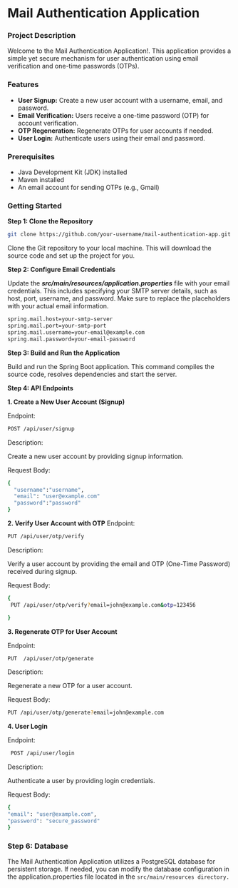 # Mail Authentication Application
### Project Description
Welcome to the Mail Authentication Application!. This application provides a simple yet secure mechanism for user authentication using email verification and one-time passwords (OTPs).
### Features
- **User Signup:** Create a new user account with a username, email, and password.
- **Email Verification:** Users receive a one-time password (OTP) for account verification.
- **OTP Regeneration:** Regenerate OTPs for user accounts if needed.
- **User Login:** Authenticate users using their email and password.
 ### Prerequisites
* Java Development Kit (JDK) installed
* Maven installed
* An email account for sending OTPs (e.g., Gmail)
### Getting Started
**Step 1: Clone the Repository**
```bash
git clone https://github.com/your-username/mail-authentication-app.git 
```
 Clone the Git repository to your local machine. This will download the source code and set up the project for you.
 
**Step 2: Configure Email Credentials**

Update the ***src/main/resources/application.properties*** file with your email credentials. This includes specifying your SMTP server details, such as host, port, username, and password. Make sure to replace the placeholders with your actual email information.
```bash
spring.mail.host=your-smtp-server
spring.mail.port=your-smtp-port
spring.mail.username=your-email@example.com
spring.mail.password=your-email-password
```
**Step 3: Build and Run the Application**

Build and run the Spring Boot application. This command compiles the source code, resolves dependencies and start the server.

**Step 4: API Endpoints**

**1. Create a New User Account (Signup)**

  Endpoint:
```bash
POST /api/user/signup

```
Description:

Create a new user account by providing signup information.

Request Body:
```bash
{
  "username":"username",
  "email": "user@example.com"
  "password":"password"
}
```
**2. Verify User Account with OTP**
Endpoint:
```bash
PUT /api/user/otp/verify
```
Description:

Verify a user account by providing the email and OTP (One-Time Password) received during signup.

Request Body:
```bash
{
 PUT /api/user/otp/verify?email=john@example.com&otp=123456

}
```
**3. Regenerate OTP for User Account**

Endpoint:
```bash
PUT  /api/user/otp/generate

```
Description:

Regenerate a new OTP for a user account.

Request Body:
```bash
PUT /api/user/otp/generate?email=john@example.com
```
**4. User Login**

Endpoint:
```bash
 POST /api/user/login

```
Description:

Authenticate a user by providing login credentials.

Request Body:
```bash
{
"email": "user@example.com",
"password": "secure_password"
}
```
### Step 6: Database
The Mail Authentication Application utilizes a PostgreSQL database for persistent storage. If needed, you can modify the database configuration in the application.properties file located in the `src/main/resources directory.`



